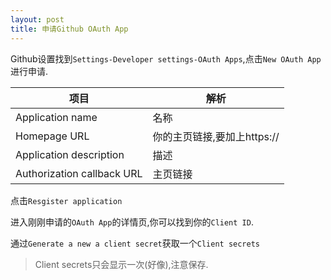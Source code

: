 ```yaml
---
layout: post
title: 申请Github OAuth App
---
```


Github设置找到`Settings-Developer settings-OAuth Apps`,点击`New OAuth App`进行申请.

| 项目 | 解析 |
|----|----|
| Application name | 名称 |
| Homepage URL | 你的主页链接,要加上https:// |
| Application description | 描述 |
| Authorization callback URL | 主页链接 |


点击`Resgister application`

进入刚刚申请的`OAuth App`的详情页,你可以找到你的`Client ID`.

通过`Generate a new a client secret`获取一个`Client secrets`

>Client secrets只会显示一次(好像),注意保存.
